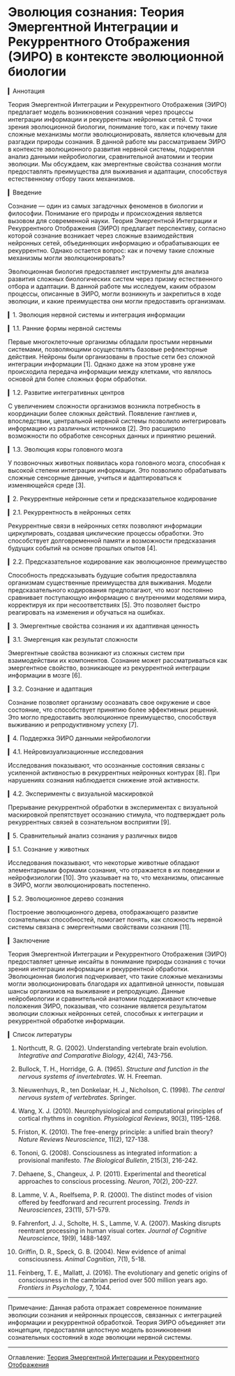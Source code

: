 # Эволюция сознания: Теория Эмергентной Интеграции и Рекуррентного Отображения (ЭИРО) в контексте эволюционной биологии

▎Аннотация

Теория Эмергентной Интеграции и Рекуррентного Отображения (ЭИРО) предлагает модель возникновения сознания через процессы интеграции информации и рекуррентных нейронных сетей. С точки зрения эволюционной биологии, понимание того, как и почему такие сложные механизмы могли эволюционировать, является ключевым для разгадки природы сознания. В данной работе мы рассматриваем ЭИРО в контексте эволюционного развития нервной системы, подкрепляя анализ данными нейробиологии, сравнительной анатомии и теории эволюции. Мы обсуждаем, как эмергентные свойства сознания могли предоставлять преимущества для выживания и адаптации, способствуя естественному отбору таких механизмов.

▎Введение

Сознание — один из самых загадочных феноменов в биологии и философии. Понимание его природы и происхождения является вызовом для современной науки. Теория Эмергентной Интеграции и Рекуррентного Отображения (ЭИРО) предлагает перспективу, согласно которой сознание возникает через сложные взаимодействия нейронных сетей, объединяющих информацию и обрабатывающих ее рекуррентно. Однако остается вопрос: как и почему такие сложные механизмы могли эволюционировать?

Эволюционная биология предоставляет инструменты для анализа развития сложных биологических систем через призму естественного отбора и адаптации. В данной работе мы исследуем, каким образом процессы, описанные в ЭИРО, могли возникнуть и закрепиться в ходе эволюции, и какие преимущества они могли предоставить организмам.

▎1. Эволюция нервной системы и интеграция информации

▎1.1. Ранние формы нервной системы

Первые многоклеточные организмы обладали простыми нервными системами, позволяющими осуществлять базовые рефлекторные действия. Нейроны были организованы в простые сети без сложной интеграции информации [1]. Однако даже на этом уровне уже происходила передача информации между клетками, что являлось основой для более сложных форм обработки.

▎1.2. Развитие интегративных центров

С увеличением сложности организмов возникла потребность в координации более сложных действий. Появление ганглиев и, впоследствии, центральной нервной системы позволило интегрировать информацию из различных источников [2]. Это расширило возможности по обработке сенсорных данных и принятию решений.

▎1.3. Эволюция коры головного мозга

У позвоночных животных появилась кора головного мозга, способная к высокой степени интеграции информации. Это позволило обрабатывать сложные сенсорные данные, учиться и адаптироваться к изменяющейся среде [3].

▎2. Рекуррентные нейронные сети и предсказательное кодирование

▎2.1. Рекуррентность в нейронных сетях

Рекуррентные связи в нейронных сетях позволяют информации циркулировать, создавая циклические процессы обработки. Это способствует долговременной памяти и возможности предсказания будущих событий на основе прошлых опытов [4].

▎2.2. Предсказательное кодирование как эволюционное преимущество

Способность предсказывать будущие события предоставляла организмам существенные преимущества для выживания. Модели предсказательного кодирования предполагают, что мозг постоянно сравнивает поступающую информацию с внутренними моделями мира, корректируя их при несоответствиях [5]. Это позволяет быстро реагировать на изменения и обучаться на ошибках.

▎3. Эмергентные свойства сознания и их адаптивная ценность

▎3.1. Эмергенция как результат сложности

Эмергентные свойства возникают из сложных систем при взаимодействии их компонентов. Сознание может рассматриваться как эмергентное свойство, возникающее из рекуррентной интеграции информации в мозге [6].

▎3.2. Сознание и адаптация

Сознание позволяет организму осознавать свое окружение и свое состояние, что способствует принятию более эффективных решений. Это могло предоставить эволюционное преимущество, способствуя выживанию и репродуктивному успеху [7].

▎4. Поддержка ЭИРО данными нейробиологии

▎4.1. Нейровизуализационные исследования

Исследования показывают, что осознанные состояния связаны с усиленной активностью в рекуррентных нейронных контурах [8]. При нарушениях сознания наблюдается снижение этой активности.

▎4.2. Эксперименты с визуальной маскировкой

Прерывание рекуррентной обработки в экспериментах с визуальной маскировкой препятствует осознанию стимула, что подтверждает роль рекуррентных связей в сознательном восприятии [9].

▎5. Сравнительный анализ сознания у различных видов

▎5.1. Сознание у животных

Исследования показывают, что некоторые животные обладают элементарными формами сознания, что отражается в их поведении и нейрофизиологии [10]. Это указывает на то, что механизмы, описанные в ЭИРО, могли эволюционировать постепенно.

▎5.2. Эволюционное дерево сознания

Построение эволюционного дерева, отображающего развитие сознательных способностей, помогает понять, как сложность нервной системы связана с эмергентными свойствами сознания [11].

▎Заключение

Теория Эмергентной Интеграции и Рекуррентного Отображения (ЭИРО) предоставляет ценные инсайты в понимание природы сознания с точки зрения интеграции информации и рекуррентной обработки. Эволюционная биология подчеркивает, что такие сложные механизмы могли эволюционировать благодаря их адаптивной ценности, повышая шансы организмов на выживание и репродукцию. Данные нейробиологии и сравнительной анатомии поддерживают ключевые положения ЭИРО, показывая, что сознание является результатом эволюции сложных нейронных сетей, способных к интеграции и рекуррентной обработке информации.

▎Список литературы

1. Northcutt, R. G. (2002). Understanding vertebrate brain evolution. *Integrative and Comparative Biology*, 42(4), 743-756.

2. Bullock, T. H.,  Horridge, G. A. (1965). *Structure and function in the nervous systems of invertebrates*. W. H. Freeman.

3. Nieuwenhuys, R., ten Donkelaar, H. J.,  Nicholson, C. (1998). *The central nervous system of vertebrates*. Springer.

4. Wang, X. J. (2010). Neurophysiological and computational principles of cortical rhythms in cognition. *Physiological Reviews*, 90(3), 1195-1268.

5. Friston, K. (2010). The free-energy principle: a unified brain theory? *Nature Reviews Neuroscience*, 11(2), 127-138.

6. Tononi, G. (2008). Consciousness as integrated information: a provisional manifesto. *The Biological Bulletin*, 215(3), 216-242.

7. Dehaene, S.,  Changeux, J. P. (2011). Experimental and theoretical approaches to conscious processing. *Neuron*, 70(2), 200-227.

8. Lamme, V. A.,  Roelfsema, P. R. (2000). The distinct modes of vision offered by feedforward and recurrent processing. *Trends in Neurosciences*, 23(11), 571-579.

9. Fahrenfort, J. J., Scholte, H. S.,  Lamme, V. A. (2007). Masking disrupts reentrant processing in human visual cortex. *Journal of Cognitive Neuroscience*, 19(9), 1488-1497.

10. Griffin, D. R.,  Speck, G. B. (2004). New evidence of animal consciousness. *Animal Cognition*, 7(1), 5-18.

11. Feinberg, T. E.,  Mallatt, J. (2016). The evolutionary and genetic origins of consciousness in the cambrian period over 500 million years ago. *Frontiers in Psychology*, 7, 1044.

---

Примечание: Данная работа отражает современное понимание эволюции сознания и нейронных процессов, связанных с интеграцией информации и рекуррентной обработкой. Теория ЭИРО объединяет эти концепции, предоставляя целостную модель возникновения сознательных состояний в ходе эволюции нервной системы.


---

Оглавление: [Теория Эмергентной Интеграции и Рекуррентного Отображения](/README.md)
